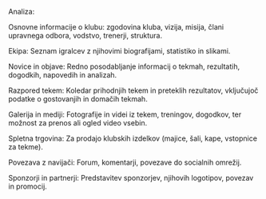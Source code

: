 Analiza:

Osnovne informacije o klubu: zgodovina kluba, vizija, misija, člani upravnega odbora, vodstvo, trenerji, struktura.

Ekipa: Seznam igralcev z njihovimi biografijami, statistiko in slikami.

Novice in objave: Redno posodabljanje informacij o tekmah, rezultatih, dogodkih, napovedih in analizah.

Razpored tekem: Koledar prihodnjih tekem in preteklih rezultatov, vključujoč podatke o gostovanjih in domačih tekmah.

Galerija in mediji: Fotografije in videi iz tekem, treningov, dogodkov, ter možnost za prenos ali ogled video vsebin.

Spletna trgovina: Za prodajo klubskih izdelkov (majice, šali, kape, vstopnice za tekme).

Povezava z navijači: Forum, komentarji, povezave do socialnih omrežij.

Sponzorji in partnerji: Predstavitev sponzorjev, njihovih logotipov, povezav in promocij.
